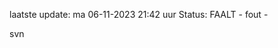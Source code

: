 laatste update: 
ma 06-11-2023 21:42   uur 
Status: FAALT - fout - 
<div class="service R">svn</div>